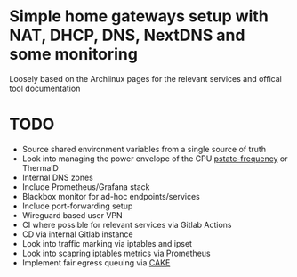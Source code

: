 # Simple home gateways setup with NAT, DHCP, DNS, NextDNS and some monitoring

Loosely based on the Archlinux pages for the relevant services and offical tool documentation

# TODO
- Source shared environment variables from a single source of truth
- Look into managing the power envelope of the CPU [pstate-frequency](https://github.com/pyamsoft/pstate-frequency) or ThermalD
- Internal DNS zones
- Include Prometheus/Grafana stack
- Blackbox monitor for ad-hoc endpoints/services
- Include port-forwarding setup
- Wireguard based user VPN
- CI where possible for relevant services via Gitlab Actions
- CD via internal Gitlab instance
- Look into traffic marking via iptables and ipset
- Look into scapring iptables metrics via Prometheus
- Implement fair egress queuing via [CAKE](https://wiki.gentoo.org/wiki/User:0xdc/Drafts/Cake)
